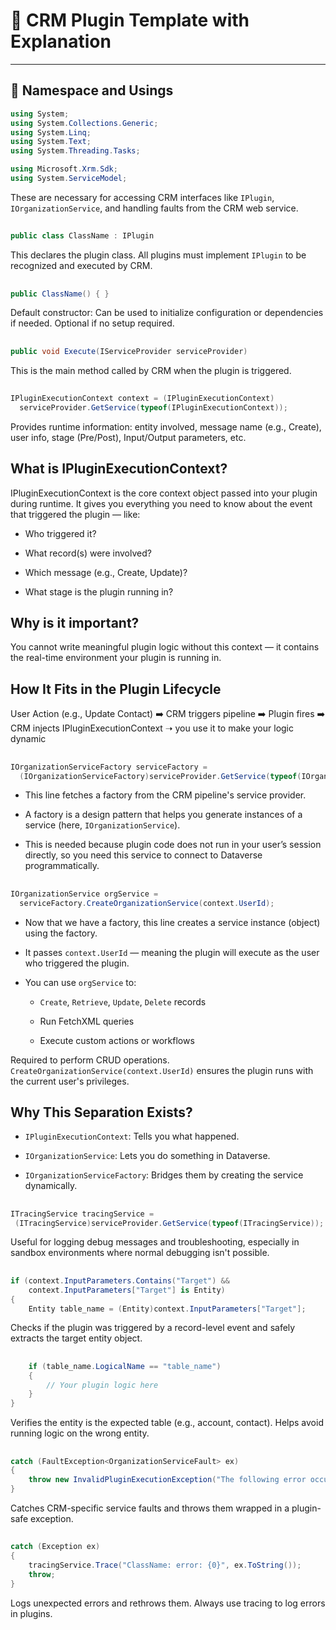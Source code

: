 # 📘 CRM Plugin Template with Explanation

---

## 🔧 Namespace and Usings

```csharp
using System;
using System.Collections.Generic;
using System.Linq;
using System.Text;
using System.Threading.Tasks;
```

```csharp
using Microsoft.Xrm.Sdk;
using System.ServiceModel;
```

These are necessary for accessing CRM interfaces like `IPlugin`, `IOrganizationService`, and handling faults from the CRM web service.
##
```csharp
public class ClassName : IPlugin
```
This declares the plugin class. All plugins must implement `IPlugin` to be recognized and executed by CRM.
##
```csharp
public ClassName() { }
```
Default constructor: Can be used to initialize configuration or dependencies if needed. Optional if no setup required.
##
```csharp
public void Execute(IServiceProvider serviceProvider)
```
This is the main method called by CRM when the plugin is triggered.
##
```csharp
IPluginExecutionContext context = (IPluginExecutionContext)
  serviceProvider.GetService(typeof(IPluginExecutionContext));
```
Provides runtime information: entity involved, message name (e.g., Create), user info, stage (Pre/Post), Input/Output parameters, etc.
## What is IPluginExecutionContext?
IPluginExecutionContext is the core context object passed into your plugin during runtime.
It gives you everything you need to know about the event that triggered the plugin — like:

- Who triggered it?

- What record(s) were involved?

- Which message (e.g., Create, Update)?

- What stage is the plugin running in?

## Why is it important?
You cannot write meaningful plugin logic without this context — it contains the real-time environment your plugin is running in.

## How It Fits in the Plugin Lifecycle
User Action (e.g., Update Contact) 
    ➡️
CRM triggers pipeline 
    ➡️
Plugin fires 
    ➡️
CRM injects IPluginExecutionContext ➝ you use it to make your logic dynamic

##
```csharp
IOrganizationServiceFactory serviceFactory = 
  (IOrganizationServiceFactory)serviceProvider.GetService(typeof(IOrganizationServiceFactory));
```
- This line fetches a factory from the CRM pipeline's service provider.

- A factory is a design pattern that helps you generate instances of a service (here, `IOrganizationService`).

- This is needed because plugin code does not run in your user’s session directly, so you need this service to connect to Dataverse programmatically.
##
```csharp
IOrganizationService orgService = 
  serviceFactory.CreateOrganizationService(context.UserId);
```
- Now that we have a factory, this line creates a service instance (object) using the factory.

- It passes `context.UserId` — meaning the plugin will execute as the user who triggered the plugin.

- You can use `orgService` to:

    - `Create`, `Retrieve`, `Update`, `Delete` records

    - Run FetchXML queries

    - Execute custom actions or workflows

 Required to perform CRUD operations. `CreateOrganizationService(context.UserId)` ensures the plugin runs with the current user's privileges.

 ## Why This Separation Exists?
- `IPluginExecutionContext`: Tells you what happened.

- `IOrganizationService`: Lets you do something in Dataverse.

- `IOrganizationServiceFactory`: Bridges them by creating the service dynamically.
##

 ```csharp
 ITracingService tracingService = 
  (ITracingService)serviceProvider.GetService(typeof(ITracingService));
```
Useful for logging debug messages and troubleshooting, especially in sandbox environments where normal debugging isn't possible.

##
```csharp
if (context.InputParameters.Contains("Target") && 
    context.InputParameters["Target"] is Entity)
{
    Entity table_name = (Entity)context.InputParameters["Target"];
```
Checks if the plugin was triggered by a record-level event and safely extracts the target entity object.

##

```csharp
    if (table_name.LogicalName == "table_name")
    {
        // Your plugin logic here
    }
}
```
Verifies the entity is the expected table (e.g., account, contact). Helps avoid running logic on the wrong entity.
##

```csharp
catch (FaultException<OrganizationServiceFault> ex)
{
    throw new InvalidPluginExecutionException("The following error occurred in MyPlugin.", ex);
}
```
Catches CRM-specific service faults and throws them wrapped in a plugin-safe exception.
##

```csharp
catch (Exception ex)
{
    tracingService.Trace("ClassName: error: {0}", ex.ToString());
    throw;
}
```
Logs unexpected errors and rethrows them. Always use tracing to log errors in plugins.